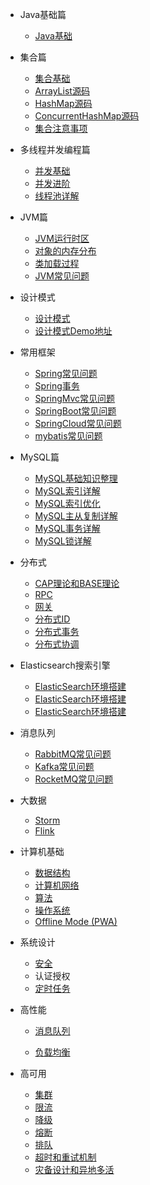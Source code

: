 - Java基础篇

  - [Java基础](/Java/basis/Java%E5%9F%BA%E7%A1%80.md)
  
- 集合篇

  - [集合基础](/Java/collection/Java集合基础.md)
  - [ArrayList源码](/Java/collection/arraylist-source-code.md)
  - [HashMap源码](/Java/collection/hashmap-source-code.md)
  - [ConcurrentHashMap源码](/Java/collection/concurrent-hash-map-source-code.md)
  - [集合注意事项](/Java/collection/集合注意事项.md)
  
  
- 多线程并发编程篇

  - [并发基础](/Java/concurrent/java并发基础.md)
  - [并发进阶](/Java/concurrent/java并发进阶.md)
  - [线程池详解](/Java/concurrent/thread-pool.md)
  
- JVM篇

  - [JVM运行时区](/Java/jvm/jvm-partition.md)
  - [对象的内存分布](/Java/jvm/Java对象内存分布.md)
  - [类加载过程](/Java/jvm/jvm-类加载过程.md)
  - [JVM常见问题](/Java/jvm/jvm-常见问题.md)
  
- 设计模式

  - [设计模式](/Java/design-pattern/23种设计模式.md)
  - [设计模式Demo地址](https://github.com/ITenderL/design_pattern)
  
- 常用框架
  
  - [Spring常见问题](/system-design/framework/spring/spring-basis.md)
  - [Spring事务](/system-design/framework/spring/spring-transaction.md)
  - [SpringMvc常见问题](/system-design/framework/spring/spring-mvc-basis.md)
  - [SpringBoot常见问题](/system-design/framework/spring/spring-boot-basis.md)
  - [SpringCloud常见问题](/system-design/framework/springcloud/spring-cloud-basis.md)
  - [mybatis常见问题](/system-design/framework/mybatis/mybatis-basis.md)
  
- MySQL篇

  - [MySQL基础知识整理](/database/mysql/mysql-basis.md)
  - [MySQL索引详解](/database/mysql/MySQL索引详解.md)
  - [MySQL索引优化](/database/mysql/mysql-optimize-index.md)
  - [MySQL主从复制详解](/database/mysql/mysql-master-slave.md)
  - [MySQL事务详解](/database/mysql/mysql-transaction.md)
  - [MySQL锁详解](/database/mysql/mysql-lock.md)

- 分布式

  - [CAP理论和BASE理论](CAP.md)
  - [RPC](rpc.md)
  - [网关](gateway.md)
  - [分布式ID](分布式ID.md)
  - [分布式事务](分布式事务.md)
  - [分布式协调](分布式协调.md)
  
- Elasticsearch搜索引擎

  - [ElasticSearch环境搭建](/distributed-middleware/elasticsearch/Elasticsearch基础概念.md)
  - [ElasticSearch环境搭建](/distributed-middleware/elasticsearch/elasticsearch环境搭建.md)
  - [ElasticSearch环境搭建](/distributed-middleware/elasticsearch/Elasticsearch知识必备.md)
  
- 消息队列
  
  - [RabbitMQ常见问题](/distributed-middleware/mq/RabbitMQ.md)
  - [Kafka常见问题](/distributed-middleware/mq/kafka.md)
  - [RocketMQ常见问题](/distributed-middleware/mq/rocketmq.md)
  
- 大数据

  - [Storm](/bigdata/storm/)
  - [Flink](/bigdata/flink/)
  
  
- 计算机基础

  - [数据结构](deploy.md)
  - [计算机网络](helpers.md)
  - [算法](vue.md)
  - [操作系统](cdn.md)
  - [Offline Mode (PWA)](pwa.md)

- 系统设计

  - [安全](安全.md)
  - 认证授权
  - [定时任务](定时任务.md)

- 高性能

  - [消息队列](消息队列.md)

  - [负载均衡](负载均衡.md)

- 高可用

  - [集群](集群.md)
  - [限流](限流.md)
  - [降级](降级.md)
  - [熔断](熔断.md)
  - [排队](排队.md)
  - [超时和重试机制](超时重试.md)
  - [灾备设计和异地多活](灾备和异地多活.md)
